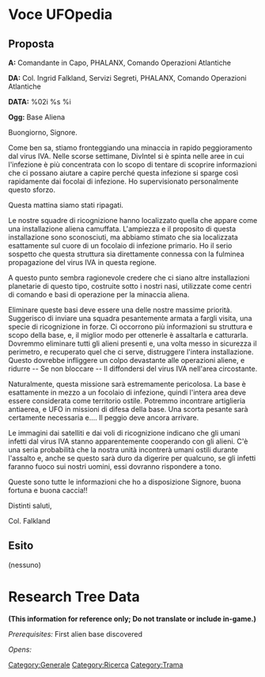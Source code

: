 # Voce UFOpedia

## Proposta

**A:** Comandante in Capo, PHALANX, Comando Operazioni Atlantiche

**DA:** Col. Ingrid Falkland, Servizi Segreti, PHALANX, Comando
Operazioni Atlantiche

**DATA:** %02i %s %i

**Ogg:** Base Aliena

Buongiorno, Signore.

Come ben sa, stiamo fronteggiando una minaccia in rapido peggioramento
dal virus IVA. Nelle scorse settimane, DivIntel si è spinta nelle aree
in cui l'infezione è più concentrata con lo scopo di tentare di scoprire
informazioni che ci possano aiutare a capire perché questa infezione si
sparge così rapidamente dai focolai di infezione. Ho supervisionato
personalmente questo sforzo.

Questa mattina siamo stati ripagati.

Le nostre squadre di ricognizione hanno localizzato quella che appare
come una installazione aliena camuffata. L'ampiezza e il proposito di
questa installazione sono sconosciuti, ma abbiamo stimato che sia
localizzata esattamente sul cuore di un focolaio di infezione primario.
Ho il serio sospetto che questa struttura sia direttamente connessa con
la fulminea propagazione del virus IVA in questa regione.

A questo punto sembra ragionevole credere che ci siano altre
installazioni planetarie di questo tipo, costruite sotto i nostri nasi,
utilizzate come centri di comando e basi di operazione per la minaccia
aliena.

Eliminare queste basi deve essere una delle nostre massime priorità.
Suggerisco di inviare una squadra pesantemente armata a fargli visita,
una specie di ricognizione in forze. Ci occorrono più informazioni su
struttura e scopo della base, e, il miglior modo per ottenerle è
assaltarla e catturarla. Dovremmo eliminare tutti gli alieni presenti e,
una volta messo in sicurezza il perimetro, e recuperato quel che ci
serve, distruggere l'intera installazione. Questo dovrebbe infliggere un
colpo devastante alle operazioni aliene, e ridurre -- Se non bloccare --
Il diffondersi del virus IVA nell'area circostante.

Naturalmente, questa missione sarà estremamente pericolosa. La base è
esattamente in mezzo a un focolaio di infezione, quindi l'intera area
deve essere considerata come territorio ostile. Potremmo incontrare
artiglieria antiaerea, e UFO in missioni di difesa della base. Una
scorta pesante sarà certamente necessaria e.... Il peggio deve ancora
arrivare.

Le immagini dai satelliti e dai voli di ricognizione indicano che gli
umani infetti dal virus IVA stanno apparentemente cooperando con gli
alieni. C'è una seria probabilità che la nostra unità incontrerà umani
ostili durante l'assalto e, anche se questo sarà duro da digerire per
qualcuno, se gli infetti faranno fuoco sui nostri uomini, essi dovranno
rispondere a tono.

Queste sono tutte le informazioni che ho a disposizione Signore, buona
fortuna e buona caccia!!

Distinti saluti,

Col. Falkland

## Esito

(nessuno)

# Research Tree Data

**(This information for reference only; Do not translate or include
in-game.)**

*Prerequisites:* First alien base discovered

*Opens:*

[Category:Generale](Category:Generale "wikilink")
[Category:Ricerca](Category:Ricerca "wikilink")
[Category:Trama](Category:Trama "wikilink")